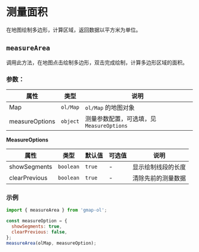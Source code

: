 # 测量面积

在地图绘制多边形，计算区域，返回数据以平方米为单位。

## `measureArea`
调用此方法，在地图点击绘制多边形，双击完成绘制，计算多边形区域的面积。

### 参数：

| 属性           | 类型           | 说明                                   |
| -------------- | ------------- | -------------------------------------- |
| Map            | `ol/Map`      | `ol/Map` 的地图对象                     |
| measureOptions | `object`      | 测量参数配置，可选填，见`MeasureOptions` |

**MeasureOptions**

| 属性           | 类型           | 默认值 | 可选值   | 说明                  |
| -------------- | ----------    | ------ | ------- | --------------------- |
| showSegments   | `boolean`     | `true` | -       | 显示绘制线段的长度      |
| clearPrevious  | `boolean`     | `true` | -       | 清除先前的测量数据      |


### 示例

```js
import { measureArea } from 'gmap-ol';

const measureOption = {
  showSegments: true,
  clearPrevious: false,
};
measureArea(olMap, measureOption);
```